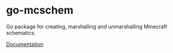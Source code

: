 # go-mcschem
Go package for creating, marshalling and unmarshalling Minecraft schematics.

[Documentation](https://godoc.org/github.com/JamesStewy/go-mcschem)
